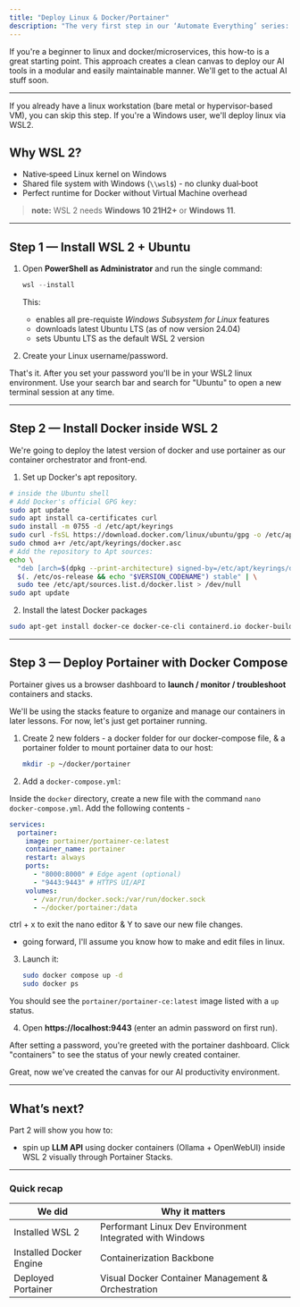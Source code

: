 ```yaml
---
title: "Deploy Linux & Docker/Portainer"
description: "The very first step in our ‘Automate Everything’ series: stand‑up WSL 2 on Windows and deploy Portainer with Docker Compose to lay the foundation for every workflow that comes next."
---
```


If you're a beginner to linux and docker/microservices, this how-to is a great starting point. This approach creates a clean canvas to deploy our AI tools in a modular and easily maintainable manner. We'll get to the actual AI stuff soon.

---

If you already have a linux workstation (bare metal or hypervisor-based VM), you can skip this step. If you're a Windows user, we'll deploy linux via WSL2.

## Why WSL 2?

- Native‑speed Linux kernel on Windows
- Shared file system with Windows (`\\wsl$`) - no clunky dual‑boot
- Perfect runtime for Docker without Virtual Machine overhead

> **note:** WSL 2 needs **Windows 10 21H2+** or **Windows 11**.

---

## Step 1 — Install WSL 2 + Ubuntu

1. Open **PowerShell as Administrator** and run the single command:

   ```powershell
   wsl --install
   ```

   This:

   - enables all pre-requiste _Windows Subsystem for Linux_ features
   - downloads latest Ubuntu LTS (as of now version 24.04)
   - sets Ubuntu LTS as the default WSL 2 version

2. Create your Linux username/password.

That's it. After you set your password you'll be in your WSL2 linux environment. Use your search bar and search for "Ubuntu" to open a new terminal session at any time.

---

## Step 2 — Install Docker inside WSL 2

We're going to deploy the latest version of docker and use portainer as our container orchestrator and front-end.

1. Set up Docker's apt repository.

```bash
# inside the Ubuntu shell
# Add Docker's official GPG key:
sudo apt update
sudo apt install ca-certificates curl
sudo install -m 0755 -d /etc/apt/keyrings
sudo curl -fsSL https://download.docker.com/linux/ubuntu/gpg -o /etc/apt/keyrings/docker.asc
sudo chmod a+r /etc/apt/keyrings/docker.asc
# Add the repository to Apt sources:
echo \
  "deb [arch=$(dpkg --print-architecture) signed-by=/etc/apt/keyrings/docker.asc] https://download.docker.com/linux/ubuntu \
  $(. /etc/os-release && echo "$VERSION_CODENAME") stable" | \
  sudo tee /etc/apt/sources.list.d/docker.list > /dev/null
sudo apt update
```

2. Install the latest Docker packages

```bash
sudo apt-get install docker-ce docker-ce-cli containerd.io docker-buildx-plugin docker-compose-plugin
```

---

## Step 3 — Deploy Portainer with Docker Compose

Portainer gives us a browser dashboard to **launch / monitor / troubleshoot** containers and stacks.

We'll be using the stacks feature to organize and manage our containers in later lessons. For now, let's just get portainer running.

1. Create 2 new folders - a docker folder for our docker-compose file, & a portainer folder to mount portainer data to our host:

   ```bash
   mkdir -p ~/docker/portainer
   ```

2. Add a `docker-compose.yml`:

Inside the `docker` directory, create a new file with the command `nano docker-compose.yml`.
Add the following contents -

```yaml
services:
  portainer:
    image: portainer/portainer-ce:latest
    container_name: portainer
    restart: always
    ports:
      - "8000:8000" # Edge agent (optional)
      - "9443:9443" # HTTPS UI/API
    volumes:
      - /var/run/docker.sock:/var/run/docker.sock
      - ~/docker/portainer:/data
```

ctrl + x to exit the nano editor & Y to save our new file changes.

- going forward, I'll assume you know how to make and edit files in linux.

3. Launch it:

   ```bash
   sudo docker compose up -d
   sudo docker ps
   ```

You should see the `portainer/portainer-ce:latest` image listed with a `up` status.

4. Open **https://localhost:9443** (enter an admin password on first run).

After setting a password, you're greeted with the portainer dashboard. Click "containers" to see the status of your newly created container.

Great, now we've created the canvas for our AI productivity environment.

---

## What’s next?

Part 2 will show you how to:

- spin up **LLM API** using docker containers (Ollama + OpenWebUI) inside WSL 2 visually through Portainer Stacks.

---

### Quick recap

| We did                  | Why it matters                                           |
| ----------------------- | -------------------------------------------------------- |
| Installed WSL 2         | Performant Linux Dev Environment Integrated with Windows |
| Installed Docker Engine | Containerization Backbone                                |
| Deployed Portainer      | Visual Docker Container Management & Orchestration       |
